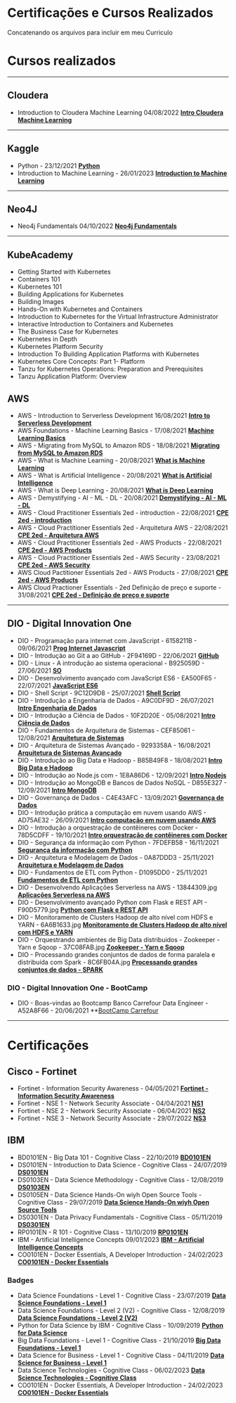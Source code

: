 # Certificações e Cursos Realizados

Concatenando os arquivos para incluir em meu Curriculo

# Cursos realizados

--------

## Cloudera

 * Introduction to Cloudera Machine Learning 04/08/2022 **[Intro Cloudera Machine Learning](https://github.com/RSBatalha/Certificacoes/blob/main/Cursos/Cloudera/01%20-%20Introduction%20to%20Cloudera%20Machine%20Learning.jpg)**

--------

## Kaggle

 * Python - 23/12/2021 **[Python](https://github.com/RSBatalha/Certificacoes/blob/main/Cursos/Kaggle/Kaggle%20-%20Rogerio%20de%20Souza%20Batalha%20-%20Python.png)**
 * Introduction to Machine Learning - 26/01/2023 **[Introduction to Machine Learning](https://github.com/RSBatalha/Certificacoes/blob/main/Cursos/Kaggle/Kaggle%20-%20Introduction_to_Machine_learning-26-01-2023.png)**

------

## Neo4J

 * Neo4j Fundamentals 04/10/2022 **[Neo4j Fundamentals](https://github.com/RSBatalha/Certificacoes/blob/main/Cursos/Neo4j/Neo4j%20Fundamentals.png)**

------

## KubeAcademy

  * Getting Started with Kubernetes
  * Containers 101
  * Kubernetes 101
  * Building Applications for Kubernetes 
  * Building Images
  * Hands-On with Kubernetes and Containers
  * Introduction to Kubernetes for the Virtual Infrastructure Administrator
  * Interactive Introduction to Containers and Kubernetes
  * The Business Case for Kubernetes
  * Kubernetes in Depth
  * Kubernetes Platform Security
  * Introduction To Building Application Platforms with Kubernetes 
  * Kubernetes Core Concepts: Part 1- Platform
  * Tanzu for Kubernetes Operations: Preparation and Prerequisites
  * Tanzu Application Platform: Overview


## AWS

 * AWS - Introduction to Serverless Development 16/08/2021 **[Intro to Serverless Development](https://github.com/RSBatalha/Certificacoes/blob/main/Cursos/AWS/AWS%20-%20Introduction%20to%20Serverless%20Development.PNG)**
 * AWS Foundations - Machine Learning Basics - 17/08/2021 **[Machine Learning Basics](https://github.com/RSBatalha/Certificacoes/blob/main/Cursos/AWS/AWS%20Foundations-%20Machine%20Learning%20Basics.PNG)**
 * AWS - Migrating from MySQL to Amazon RDS - 18/08/2021 **[Migrating from MySQL to Amazon RDS](https://github.com/RSBatalha/Certificacoes/blob/main/Cursos/AWS/AWS%20-%20Migrating%20from%20MySQL%20to%20Amazon%20RDS.PNG)**
 * AWS - What is Machine Learning - 20/08/2021 **[What is Machine Learning ](https://github.com/RSBatalha/Certificacoes/blob/main/Cursos/AWS/AWS%20-%20What%20is%20Machine%20Learning.PNG)**
 * AWS - What is Artificial Intelligence - 20/08/2021 **[What is Artificial Intelligence](https://github.com/RSBatalha/Certificacoes/blob/main/Cursos/AWS/AWS-%20What%20is%20Artificial%20Intelligence.png)**
 * AWS - What is Deep Learning - 20/08/2021 **[What is Deep Learning](https://github.com/RSBatalha/Certificacoes/blob/main/Cursos/AWS/AWS-%20What%20is%20Deep%20Learning.PNG)**
 * AWS - Demystifying - AI - ML - DL - 20/08/2021  **[Demystifying - AI - ML - DL](https://github.com/RSBatalha/Certificacoes/blob/main/Cursos/AWS/AWS%20-%20Demystifying%20-%20AI%20-%20ML%20-%20DL.PNG)**
 * AWS - Cloud Practitioner Essentials 2ed - introduction - 22/08/2021 **[CPE 2ed - introduction](https://github.com/RSBatalha/Certificacoes/blob/main/Cursos/AWS/AWS%20-%20Cloud%20Practitioner%20Essentials%202ed%20-%20introduction.png)**
 * AWS - Cloud Practitioner Essentials 2ed - Arquitetura AWS - 22/08/2021 **[CPE 2ed - Arquitetura AWS  ](https://github.com/RSBatalha/Certificacoes/blob/main/Cursos/AWS/AWS%20-%20Cloud%20Practitioner%20Essentials%202ed%20-%20Arquitetura%20AWS.png)**
 * AWS - Cloud Practitioner Essentials 2ed - AWS Products - 22/08/2021 **[CPE 2ed - AWS Products](https://github.com/RSBatalha/Certificacoes/blob/main/Cursos/AWS/AWS%20-%20Cloud%20Practitioner%20Essentials%202ed%20-%20AWS%20Products.png)**
 * AWS - Cloud Practitioner Essentials 2ed - AWS Security - 23/08/2021 **[CPE 2ed - AWS Security](https://github.com/RSBatalha/Certificacoes/blob/main/Cursos/AWS/AWS%20-%20Cloud%20Practitioner%20Essentials%202ed%20-%20AWS%20Security.png)**
 * AWS Cloud Pactitioner Essentials 2ed - AWS Products - 27/08/2021 **[CPE 2ed - AWS Products](https://github.com/RSBatalha/Certificacoes/blob/main/Cursos/AWS/AWS%20Cloud%20Pactitioner%20Essentials%202ed%20-%20AWS%20Products.PNG)**
 * AWS Cloud Practioner Essentials - 2ed Definição de preço e suporte - 31/08/2021 **[CPE 2ed - Definição de preço e suporte](https://github.com/RSBatalha/Certificacoes/blob/main/Cursos/AWS/AWS%20Cloud%20Practioner%20Essentials%20-%202ed%20Defini%C3%A7%C3%A3o%20de%20pre%C3%A7o%20e%20suporte.PNG)**

--------------------------
## DIO - Digital Innovation One

 * DIO - Programação para internet com JavaScript - 6158211B - 09/06/2021 **[Prog Internet Javascript](https://github.com/RSBatalha/Certificacoes/blob/main/Cursos/Digital%20Innovation%20One/Digital%20Innovation%20One%20-%20Programa%C3%A7%C3%A3o%20para%20internet%20com%20JavaScript%20-%206158211B.jpg)**
 * DIO - Introdução ao Git a ao GitHub - 2F94169D - 22/06/2021 **[GitHub](https://github.com/RSBatalha/Certificacoes/blob/main/Cursos/Digital%20Innovation%20One/Digital%20Innovation%20One%20-%20Introdu%C3%A7%C3%A3o%20ao%20Git%20a%20ao%20GitHub%20-%202F94169D.jpg)**
 * DIO - Linux - A introdução ao sistema operacional - B925059D - 27/06/2021  **[SO](https://github.com/RSBatalha/Certificacoes/blob/main/Cursos/Digital%20Innovation%20One/Digital%20Innovation%20One%20-%20Linux%20-%20A%20introdu%C3%A7%C3%A3o%20ao%20sistema%20operacional%20-%20B925059D.jpg)**
 * DIO - Desenvolvimento avançado com JavaScript ES6 - EA500F65 - 22/07/2021 **[JavaScript ES6](https://github.com/RSBatalha/Certificacoes/blob/main/Cursos/Digital%20Innovation%20One/Digital%20Innovation%20One%20-%20Desenvolvimento%20avan%C3%A7ado%20com%20JavaScript%20ES6%20-%20EA500F65.jpg)**
 * DIO - Shell Script - 9C12D9D8 - 25/07/2021 **[Shell Script](https://github.com/RSBatalha/Certificacoes/blob/main/Cursos/Digital%20Innovation%20One/Digital%20Innovation%20One%20-%20Shell%20Script%20-%209C12D9D8.jpg)**
 * DIO - Introdução a Engenharia de Dados - A9C0DF9D - 26/07/2021 **[Intro Engenharia de Dados](https://github.com/RSBatalha/Certificacoes/blob/main/Cursos/Digital%20Innovation%20One/Digital%20Innovation%20One%20-%20Introdu%C3%A7%C3%A3o%20a%20Engenharia%20de%20Dados%20-%20A9C0DF9D.jpg)**
 * DIO - Introdução a Ciência de Dados - 10F2D20E - 05/08/2021 **[Intro Ciência de Dados](https://github.com/RSBatalha/Certificacoes/blob/main/Cursos/Digital%20Innovation%20One/Digital%20Innovation%20One%20-%20Introdu%C3%A7%C3%A3o%20a%20Ci%C3%AAncia%20de%20Dados%20-%2010F2D20E.jpg)**
 * DIO - Fundamentos de Arquitetura de Sistemas - CEF85061 - 12/08/2021 **[Arquitetura de Sistemas](https://github.com/RSBatalha/Certificacoes/blob/main/Cursos/Digital%20Innovation%20One/Digital%20Innovation%20One%20-%20Fundamentos%20de%20Arquitetura%20de%20Sistemas%20-%20CEF85061.jpg)**
 * DIO - Arquitetura de Sistemas Avançado - 9293358A - 16/08/2021 **[Arquitetura de Sistemas Avançado](https://github.com/RSBatalha/Certificacoes/blob/main/Cursos/Digital%20Innovation%20One/Digital%20Innovation%20One%20-%20Arquitetura%20de%20Sistemas%20Avan%C3%A7ado%20-%209293358A.jpg)**
 * DIO - Introdução ao Big Data e Hadoop -  B85B49F8 - 18/08/2021 **[Intro Big Data e Hadoop](https://github.com/RSBatalha/Certificacoes/blob/main/Cursos/Digital%20Innovation%20One/Digital%20Innovation%20One%20-%20Introdu%C3%A7%C3%A3o%20ao%20Big%20Data%20e%20Hadoop%20-%20%20B85B49F8.jpg)**
 * DIO - Introdução ao Node.js com - 1E8A86D6 - 12/09/2021 **[Intro Nodejs](https://github.com/RSBatalha/Certificacoes/blob/main/Cursos/Digital%20Innovation%20One/Digital%20Innovation%20One%20-%20Introdu%C3%A7%C3%A3o%20ao%20Node.js%20com%20-%201E8A86D6.jpg)**
 * DIO - Introdução ao MongoDB e Bancos de Dados NoSQL - D855E327 - 12/09/2021 **[Intro MongoDB](https://github.com/RSBatalha/Certificacoes/blob/main/Cursos/Digital%20Innovation%20One/Digital%20Innovation%20One%20-%20Introdu%C3%A7%C3%A3o%20ao%20MongoDB%20e%20Bancos%20de%20Dados%20NoSQL%20-%20D855E327.jpg)**
 * DIO - Governança de Dados - C4E43AFC - 13/09/2021 **[Governança de Dados](https://github.com/RSBatalha/Certificacoes/blob/main/Cursos/Digital%20Innovation%20One/Digital%20Innovation%20One%20-%20Governan%C3%A7a%20de%20Dados%20-%20C4E43AFC.jpg)**
 * DIO - Introdução prática a computação em nuvem usando AWS - AD75AE32 - 26/09/2021 **[Intro computação em nuvem usando AWS ](https://github.com/RSBatalha/Certificacoes/blob/main/Cursos/Digital%20Innovation%20One/Digital%20Innovation%20One%20-Introdu%C3%A7%C3%A3o%20pr%C3%A1tica%20a%20computa%C3%A7%C3%A3o%20em%20nuvem%20usando%20AWS%20-%20AD75AE32.jpg)**
 * DIO - Introdução a orquestração de contêineres com Docker - 78D5CDFF - 19/10/2021 **[Intro orquestração de contêineres com Docker](https://github.com/RSBatalha/Certificacoes/blob/main/Cursos/Digital%20Innovation%20One/Digital%20Innovation%20One%20-%20Introdu%C3%A7%C3%A3o%20a%20orquestra%C3%A7%C3%A3o%20de%20cont%C3%AAineres%20com%20Docker%20-%2078D5CDFF.jpg)**
 * DIO - Segurança da informação com Python - 7FDEFB58 - 16/11/2021 **[Segurança da informação com Python](https://github.com/RSBatalha/Certificacoes/blob/main/Cursos/Digital%20Innovation%20One/Digital%20Innovation%20One%20-%20Seguran%C3%A7a%20da%20informa%C3%A7%C3%A3o%20com%20Python%20-%207FDEFB58.jpg)**
 * DIO - Arquitetura e Modelagem de Dados - 0A87DDD3 - 25/11/2021 **[ Arquitetura e Modelagem de Dados](https://github.com/RSBatalha/Certificacoes/blob/main/Cursos/Digital%20Innovation%20One/Digital%20Innovation%20One%20-%20Arquitetura%20e%20Modelagem%20de%20Dados%20-%200A87DDD3.jpg)**
 * DIO - Fundamentos de ETL com Python - D1095DD0 - 25/11/2021 **[Fundamentos de ETL com Python](https://github.com/RSBatalha/Certificacoes/blob/main/Cursos/Digital%20Innovation%20One/Digital%20Innovation%20One%20-%20Fundamentos%20de%20ETL%20com%20Python%20-%20D1095DD0.jpg)**
 * DIO - Desenvolvendo Aplicações Serverless na AWS - 13844309.jpg **[Aplicações Serverless na AWS](https://github.com/RSBatalha/Certificacoes/blob/main/Cursos/Digital%20Innovation%20One/Digital%20Innovation%20One%20-%20Desenvolvendo%20Aplica%C3%A7%C3%B5es%20Serverless%20na%20AWS%20-%2013844309.jpg)**
 * DIO - Desenvolvimento avançado Python com Flask e REST API - F90D5779.jpg **[Python com Flask e REST API ](https://github.com/RSBatalha/Certificacoes/blob/main/Cursos/Digital%20Innovation%20One/Digital%20Innovation%20One%20-%20Desenvolvimento%20avan%C3%A7ado%20Python%20com%20Flask%20e%20REST%20API%20-%20%20F90D5779.jpg)**
 * DIO - Monitoramento de Clusters Hadoop de alto nível com HDFS e YARN - 6A6B1633.jpg **[Monitoramento de Clusters Hadoop de alto nível com HDFS e YARN](https://github.com/RSBatalha/Certificacoes/blob/main/Cursos/Digital%20Innovation%20One/Digital%20Innovation%20One%20-%20Monitoramento%20de%20Clusters%20Hadoop%20de%20alto%20n%C3%ADvel%20com%20HDFS%20e%20YARN%20-%206A6B1633.jpg)**
 * DIO -  Orquestrando ambientes de Big Data distribuidos - Zookeeper - Yarn e Sqoop - 37C08FAB.jpg **[ Zookeeper - Yarn e Sqoop](https://github.com/RSBatalha/Certificacoes/blob/main/Cursos/Digital%20Innovation%20One/Digital%20Innovation%20One%20-%20Orquestrando%20ambientes%20de%20Big%20Data%20distribuidos%20-%20Zookeeper%20-%20Yarn%20e%20Sqoop%20-%2037C08FAB.jpg)**
 * DIO -  Processando grandes conjuntos de dados de forma paralela e distribuída com Spark - 8C6FB04A.jpg **[Processando grandes conjuntos de dados - SPARK](https://github.com/RSBatalha/Certificacoes/blob/main/Cursos/Digital%20Innovation%20One/Digital%20Innovation%20One%20-%20Processando%20grandes%20conjuntos%20de%20dados%20de%20forma%20paralela%20e%20distribu%C3%ADda%20com%20Spark%20-%208C6FB04A.jpg)**
 

 ### DIO - Digital Innovation One -  BootCamp

  *  DIO -  Boas-vindas ao Bootcamp Banco Carrefour Data Engineer - A52A8F66 - 20/06/2021 **[BootCamp Carrefour](https://github.com/RSBatalha/Certificacoes/blob/main/Cursos/Digital%20Innovation%20One/Digital%20Innovation%20One%20-%20Boas-vindas%20ao%20Bootcamp%20Banco%20Carrefour%20Data%20Engineer%20-%20A52A8F66.jpg)
  
  -------------------------

# Certificações

## Cisco - Fortinet

 * Fortinet - Information Security Awareness - 04/05/2021 **[Fortinet - Information Security Awareness](https://github.com/RSBatalha/Certificacoes/blob/main/Cisco/Fortinet%20-%20Information%20Security%20Awareness.png)**
 * Fortinet - NSE 1 - Network Security Associate - 04/04/2021 **[NS1](https://github.com/RSBatalha/Certificacoes/blob/main/Cisco/Fortinet%20-%20NSE%201%20-%20Network%20Security%20Associate.png)**
 * Fortinet - NSE 2 - Network Security Associate - 06/04/2021 **[NS2](https://github.com/RSBatalha/Certificacoes/blob/main/Cisco/Fortinet%20-%20NSE%202%20-%20Network%20Security%20Associate.png)**
 * Fortinet - NSE 3 - Network Security Associate - 29/07/2022 **[NS3](https://github.com/RSBatalha/Certificacoes/blob/main/Cisco/Fortinet%20-%20NSE%203%20-%20Network%20Security%20Associate.png)**
 
 ## IBM

  * BD0101EN - Big Data 101 - Cognitive Class - 22/10/2019 **[BD0101EN](https://github.com/RSBatalha/Certificacoes/blob/main/IBM/BD0101EN%20-%20Big%20Data%20101%20-%20Cognitive%20Class.png)**
  * DS0101EN - Introduction to  Data Science - Cognitive Class - 24/07/2019 **[DS0101EN](https://github.com/RSBatalha/Certificacoes/blob/main/IBM/DS0101EN%20-%20Introduction%20to%20%20Data%20Science%20-%20Cognitive%20Class.png)**
  * DS0103EN - Data Science Methodology - Cognitive Class - 12/08/2019 **[DS0103EN](https://github.com/RSBatalha/Certificacoes/blob/main/IBM/DS0103EN%20-%20Data%20Science%20Methodology%20-%20Cognitive%20Class.png)**
  * DS0105EN - Data Science Hands-On wiyh Open Source Tools - Cognitive Class - 29/07/2019 **[Data Science Hands-On wiyh Open Source Tools](https://github.com/RSBatalha/Certificacoes/blob/main/IBM/DS0105EN%20-%20Data%20Science%20Hands-On%20wiyh%20Open%20Source%20Tools%20-%20Cognitive%20Class.png)**
  * DS0301EN - Data Privacy Fundamentals - Cognitive Class - 05/11/2019 **[DS0301EN](https://github.com/RSBatalha/Certificacoes/blob/main/IBM/DS0105EN%20-%20Data%20Science%20Hands-On%20wiyh%20Open%20Source%20Tools%20-%20Cognitive%20Class.png)**
  * RP0101EN - R 101 - Cognitive Class - 13/10/2019 **[RP0101EN](https://github.com/RSBatalha/Certificacoes/blob/main/IBM/RP0101EN%20-%20R%20101%20-%20Cognitive%20Class.png)**
  * IBM - Artificial Intelligence Concepts 09/01/2023 **[IBM - Artificial Intelligence Concepts](https://github.com/RSBatalha/Certificacoes/raw/main/IBM/IBM%20-%20Artificial%20Intelligence%20Concepts.png)**
  * CO0101EN - Docker Essentials, A Developer Introduction - 24/02/2023  **[CO0101EN - Docker Essentials](https://github.com/RSBatalha/Certificacoes/blob/main/IBM/CO0101EN%20-%20Docker%20Essentials%2C%20A%20Developer%20Introduction.png)**
  
  
### Badges

  * Data Science Foundations - Level 1 - Cognitive Class - 23/07/2019 **[Data Science Foundations - Level 1](https://github.com/RSBatalha/Certificacoes/blob/main/IBM/Data%20Science%20Foundations%20-%20Level%201%20-%20Cognitive%20Class.png)**
  * Data Science Foundations - Level 2 (V2) - Cognitive Class - 12/08/2019 **[Data Science Foundations - Level 2 (V2)](https://github.com/RSBatalha/Certificacoes/blob/main/IBM/Data%20Science%20Foundations%20-%20Level%202%20(V2)%20-%20Cognitive%20Class.png)**
  * Python for Data Science by IBM - Cognitive Class - 10/09/2019 **[Python for Data Science](https://github.com/RSBatalha/Certificacoes/blob/main/IBM/Python%20for%20Data%20Science%20by%20IBM%20-%20Cognitive%20Class.png)**
  * Big Data Foundations - Level 1 - Cognitive Class - 21/10/2019 **[Big Data Foundations - Level 1](https://github.com/RSBatalha/Certificacoes/blob/main/IBM/Big%20Data%20Foundations%20-%20Level%201%20-%20Cognitive%20Class.png)**
  * Data Science for Business - Level 1 - Cognitive Class - 04/11/2019 **[Data Science for Business - Level 1](https://github.com/RSBatalha/Certificacoes/blob/main/IBM/Data%20Science%20for%20Business%20-%20Level%201%20-%20Cognitive%20Class.png)**
  * Data Science Technologies - Cognitive Class - 06/02/2023 **[Data Science Technologies - Cognitive Class](https://github.com/RSBatalha/Certificacoes/blob/main/IBM/Badge%20-%20Data_Science_Methodologies.png)** 
  * CO0101EN - Docker Essentials, A Developer Introduction - 24/02/2023 **[CO0101EN - Docker Essentials](https://github.com/RSBatalha/Certificacoes/blob/main/IBM/CO0101EN%20-%20Badge-%20%20Docker%20Essentials%2C%20A%20Developer%20Introduction.png)**

